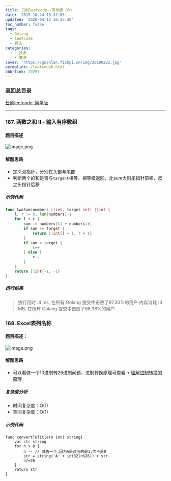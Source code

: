 ```yaml
---
title: 日刷leetcode--简单版（六）
date: '2019-10-24 16:32:05'
updated: '2020-04-13 16:25:40'
toc_number: false
tags:
  - Golang
  - leetcode
  - 算法
categories:
  - - 技术
    - 算法
cover: 'https://goohlan.fishpi.cn/img/20190222.jpg'
permalink: /leetcode6.html
abbrlink: 20297
---
```


### 返回总目录

[日刷leetcode–简单版](https://gooohlan.cn/leetcode.html)

---

### 167. 两数之和 II - 输入有序数组

#### 题目描述
![image.png](https://goohlan.fishpi.cn/img/image-56cb3cb1.png)
#### 解题思路
* 定义双指针，分别在头部与尾部
* 判断两个的和是否与`targent`相等，相等级返回，比sum大则尾指针前移，反之头指针后移
##### 示例代码
```go
func twoSum(numbers []int, target int) []int {
	l, r := 0, len(numbers)-1
	for l < r {
		sum := numbers[l] + numbers[r]
		if sum == target {
			return []int{l + 1, r + 1}
		}
		if sum < target {
			l++
		} else {
			r--
		}
	}
	return []int{-1, -1}
}
```
##### 运行结果
> 执行用时 :4 ms, 在所有 Golang 提交中击败了97.30%的用户
> 内存消耗 :3 MB, 在所有 Golang 提交中击败了68.38%的用户

### 168. Excel表列名称
#### 题目描述：
![image.png](https://goohlan.fishpi.cn/img/image-6f5a1e22.png)
#### 解题思路
* 可以看做一个10进制转26进制问题，进制转换原理可查看-> [理解进制转换的原理](https://zhuanlan.zhihu.com/p/75006709)
##### 复杂度分析

* 时间复杂度：O(1)
* 空间复杂度：O(1)
##### 示例代码
```
func convertToTitle(n int) string{
	var str string
	for n > 0 {
		n -- // 减去一个,因为A是对应的是1,而不是0
		str = string('A' + int32(n%26)) + str
		n/=26
	}
	return str
}
```
